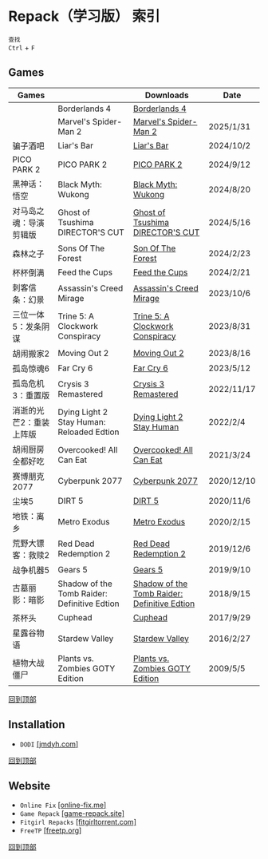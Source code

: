 # Repack（学习版） 索引
`查找`  
`Ctrl` + `F`
## Games
  Games||Downloads|Date
  -|-|-|-
  ||Borderlands 4|[Borderlands 4](/windows/games/repack/borderlands-4.md)|
  ||Marvel's Spider-Man 2|[Marvel's Spider-Man 2](/windows/games/repack/marvel's-spider-man-2.md)|2025/1/31
  骗子酒吧|Liar's Bar|[Liar's Bar](/windows/games/repack/liar's-bar.md)|2024/10/2
  PICO PARK 2|PICO PARK 2|[PICO PARK 2](/windows/games/repack/pico-park-2.md)|2024/9/12
  黑神话：悟空|Black Myth: Wukong|[Black Myth: Wukong](/windows/games/repack/black-myth-wukong.md)|2024/8/20
  对马岛之魂：导演剪辑版|Ghost of Tsushima DIRECTOR'S CUT|[Ghost of Tsushima DIRECTOR'S CUT](/windows/games/repack/ghost-of-tsushima-director's-cut.md)|2024/5/16
  森林之子|Sons Of The Forest|[Son Of The Forest](/windows/games/repack/sons-of-the-forest.md)|2024/2/23
  杯杯倒满|Feed the Cups|[Feed the Cups](/windows/games/repack/feed-the-cups.md)|2024/2/21
  刺客信条：幻景|Assassin's Creed Mirage|[Assassin's Creed Mirage](/windows/games/repack/assassin's-creed-mirage.md)|2023/10/6
  三位一体5：发条阴谋|Trine 5: A Clockwork Conspiracy|[Trine 5: A Clockwork Conspiracy](/windows/games/repack/trine-5-a-clockwork-conspicary)|2023/8/31
  胡闹搬家2|Moving Out 2|[Moving Out 2](/windows/games/repack/moving-out-2.md)|2023/8/16
  孤岛惊魂6|Far Cry 6|[Far Cry 6](/windows/games/repack/far-cry-6.md)|2023/5/12
  孤岛危机3：重置版|Crysis 3 Remastered|[Crysis 3 Remastered](/windows/games/repack/crysis-3-remastered.md)|2022/11/17
  消逝的光芒2：重装上阵版|Dying Light 2 Stay Human: Reloaded Edtion|[Dying Light 2 Stay Human](/windows/games/repack/dying-light-2-stay-human-reloaded-edtion.md.md)|2022/2/4
  胡闹厨房 全都好吃|Overcooked! All Can Eat|[Overcooked! All Can Eat](/windows/games/repack/overcooked!-all-can-eat.md)|2021/3/24
  赛博朋克2077|Cyberpunk 2077|[Cyberpunk 2077](/windows/games/repack/cyberpunk-2077.md)|2020/12/10
  尘埃5|DIRT 5|[DIRT 5](/windows/games/repack/dirt-5.md)|2020/11/6
  地铁：离乡|Metro Exodus|[Metro Exodus](/windows/games/repack/metro-exodus.md)|2020/2/15
  荒野大镖客：救赎2|Red Dead Redemption 2|[Red Dead Redemption 2](/windows/games/repack/red-dead-redemption-2.md)|2019/12/6
  战争机器5|Gears 5|[Gears 5](/windows/games/repack/gears-5.md)|2019/9/10
  古墓丽影：暗影|Shadow of the Tomb Raider: Definitive Edtion|[Shadow of the Tomb Raider: Definitive Edtion](/windows/games/repack/shadow-of-the-tomb-raider-definitive-edtion.md)|2018/9/15
  茶杯头|Cuphead|[Cuphead](/windows/games/repack/cuphead.md)|2017/9/29
  星露谷物语|Stardew Valley|[Stardew Valley](/windows/games/repack/stardew%20valley/stardew-valley.md)|2016/2/27
  植物大战僵尸|Plants vs. Zombies GOTY Edition|[Plants vs. Zombies GOTY Edition](/windows/games/repack/plants-vs.-zombies-goty-detion.md)|2009/5/5

[回到顶部](#repack学习版-索引)
## Installation 
* `DODI` [[jmdyh.com]](https://www.jmdyh.com/jx/q1pcia)

[回到顶部](#repack学习版-索引)
## Website
* `Online Fix` [[online-fix.me]](https://online-fix.me/)
* `Game Repack` [[game-repack.site]](https://game-repack.site/)
* `Fitgirl Repacks` [[fitgirltorrent.com]](https://fitgirltorrent.com/)
* `FreeTP` [[freetp.org]](https://freetp.org/)

[回到顶部](#repack学习版-索引)